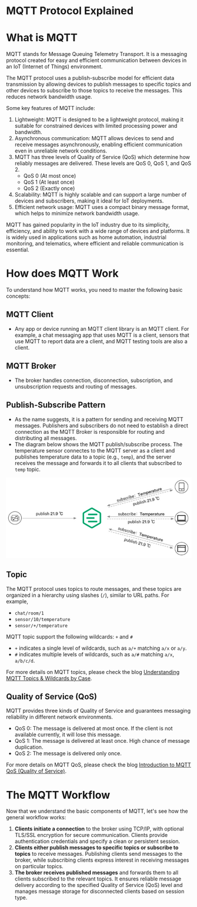 # MQTT Protocol Explained

# What is MQTT

MQTT stands for Message Queuing Telemetry Transport. It is a messaging protocol created for easy and efficient communication between devices in an IoT (Internet of Things) environment.

The MQTT protocol uses a publish-subscribe model for efficient data transmission by allowing devices to publish messages to specific topics and other devices to subscribe to those topics to receive the messages. This reduces network bandwidth usage.

Some key features of MQTT include:

1. Lightweight: MQTT is designed to be a lightweight protocol, making it suitable for constrained devices with limited processing power and bandwidth.
2. Asynchronous communication: MQTT allows devices to send and receive messages asynchronously, enabling efficient communication even in unreliable network conditions.
3. MQTT has three levels of Quality of Service (QoS) which determine how reliably messages are delivered. These levels are QoS 0, QoS 1, and QoS 2.
   - QoS 0 (At most once)
   - QoS 1 (At least once)
   - QoS 2 (Exactly once)
4. Scalability: MQTT is highly scalable and can support a large number of devices and subscribers, making it ideal for IoT deployments.
5. Efficient network usage: MQTT uses a compact binary message format, which helps to minimize network bandwidth usage.

MQTT has gained popularity in the IoT industry due to its simplicity, efficiency, and ability to work with a wide range of devices and platforms. It is widely used in applications such as home automation, industrial monitoring, and telematics, where efficient and reliable communication is essential.

# How does MQTT Work

To understand how MQTT works, you need to master the following basic concepts:

## MQTT Client

- Any app or device running an MQTT client library is an MQTT client. For example, a chat messaging app that uses MQTT is a client, sensors that use MQTT to report data are a client, and MQTT testing tools are also a client.

## MQTT Broker

- The broker handles connection, disconnection, subscription, and unsubscription requests and routing of messages.

## Publish-Subscribe Pattern

- As the name suggests, it is a pattern for sending and receiving MQTT messages. Publishers and subscribers do not need to establish a direct connection as the MQTT Broker is responsible for routing and distributing all messages.
- The diagram below shows the MQTT publish/subscribe process. The temperature sensor connectes to the MQTT server as a client and publishes temperature data to a topic (e.g., `temp`), and the server receives the message and forwards it to all clients that subscribed to `temp` topic.

![pub-sub.png](../assets/pub-sub.png)

## Topic

The MQTT protocol uses topics to route messages, and these topics are organized in a hierarchy using slashes (`/`), similar to URL paths. For example,

- `chat/room/1`
- `sensor/10/temperature`
- `sensor/+/temperature`

MQTT topic support the following wildcards: `+` and `#`

- `+` indicates a single level of wildcards, such as `a/+` matching `a/x` or `a/y`.
- `#` indicates multiple levels of wildcards, such as `a/#` matching `a/x`, `a/b/c/d`.

For more details on MQTT topics, please check the blog [Understanding MQTT Topics & Wildcards by Case](https://www.emqx.com/en/blog/advanced-features-of-mqtt-topics).

## **Quality of Service (QoS)**

MQTT provides three kinds of Quality of Service and guarantees messaging reliability in different network environments.

- QoS 0: The message is delivered at most once. If the client is not available currently, it will lose this message.
- QoS 1: The message is delivered at least once. High chance of message duplication.
- QoS 2: The message is delivered only once.

For more details on MQTT QoS, please check the blog [Introduction to MQTT QoS (Quality of Service)](https://www.emqx.com/en/blog/introduction-to-mqtt-qos).

# The MQTT Workflow

Now that we understand the basic components of MQTT, let's see how the general workflow works:

1. **Clients initiate a connection** to the broker using TCP/IP, with optional TLS/SSL encryption for secure communication. Clients provide authentication credentials and specify a clean or persistent session.
2. **Clients either publish messages to specific topics or subscribe to topics** to receive messages. Publishing clients send messages to the broker, while subscribing clients express interest in receiving messages on particular topics.
3. **The broker receives published messages** and forwards them to all clients subscribed to the relevant topics. It ensures reliable message delivery according to the specified Quality of Service (QoS) level and manages message storage for disconnected clients based on session type.
